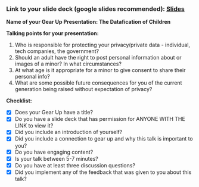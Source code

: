 ### Link to your slide deck (google slides recommended): [Slides](https://docs.google.com/presentation/d/1dUn4XeMPFQLN4M6a5C250CZXyXAT6H-HWDp77c2q8h4/edit?usp=sharing)

**Name of your Gear Up Presentation: The Datafication of Children**

**Talking points for your presentation:**

1. Who is responsible for protecting your privacy/private data - individual, tech companies, the government?
2. Should an adult have the right to post personal information about or images of a minor?  In what circumstances? 
3. At what age is it appropriate for a minor to give consent to share their personal info?
4. What are some possible future consequences for you of the current generation being raised without expectation of privacy?

**Checklist:**

- [x] Does your Gear Up have a title?
- [x] Do you have a slide deck that has permission for ANYONE WITH THE LINK to view it?
- [x] Did you include an introduction of yourself?
- [x] Did you include a connection to gear up and why this talk is important to you?
- [x] Do you have engaging content?
- [x] Is your talk between 5-7 minutes?
- [x] Do you have at least three discussion questions?
- [x] Did you implement any of the feedback that was given to you about this talk?
